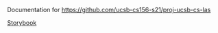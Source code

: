 ---
---

Documentation for <https://github.com/ucsb-cs156-s21/proj-ucsb-cs-las>

[Storybook](storybook)


